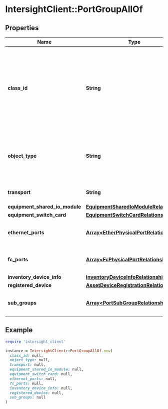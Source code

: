# IntersightClient::PortGroupAllOf

## Properties

| Name | Type | Description | Notes |
| ---- | ---- | ----------- | ----- |
| **class_id** | **String** | The fully-qualified name of the instantiated, concrete type. This property is used as a discriminator to identify the type of the payload when marshaling and unmarshaling data. | [default to &#39;port.Group&#39;] |
| **object_type** | **String** | The fully-qualified name of the instantiated, concrete type. The value should be the same as the &#39;ClassId&#39; property. | [default to &#39;port.Group&#39;] |
| **transport** | **String** | Type of port group. Values are Eth or Fc. | [optional][readonly] |
| **equipment_shared_io_module** | [**EquipmentSharedIoModuleRelationship**](EquipmentSharedIoModuleRelationship.md) |  | [optional] |
| **equipment_switch_card** | [**EquipmentSwitchCardRelationship**](EquipmentSwitchCardRelationship.md) |  | [optional] |
| **ethernet_ports** | [**Array&lt;EtherPhysicalPortRelationship&gt;**](EtherPhysicalPortRelationship.md) | An array of relationships to etherPhysicalPort resources. | [optional][readonly] |
| **fc_ports** | [**Array&lt;FcPhysicalPortRelationship&gt;**](FcPhysicalPortRelationship.md) | An array of relationships to fcPhysicalPort resources. | [optional][readonly] |
| **inventory_device_info** | [**InventoryDeviceInfoRelationship**](InventoryDeviceInfoRelationship.md) |  | [optional] |
| **registered_device** | [**AssetDeviceRegistrationRelationship**](AssetDeviceRegistrationRelationship.md) |  | [optional] |
| **sub_groups** | [**Array&lt;PortSubGroupRelationship&gt;**](PortSubGroupRelationship.md) | An array of relationships to portSubGroup resources. | [optional][readonly] |

## Example

```ruby
require 'intersight_client'

instance = IntersightClient::PortGroupAllOf.new(
  class_id: null,
  object_type: null,
  transport: null,
  equipment_shared_io_module: null,
  equipment_switch_card: null,
  ethernet_ports: null,
  fc_ports: null,
  inventory_device_info: null,
  registered_device: null,
  sub_groups: null
)
```

